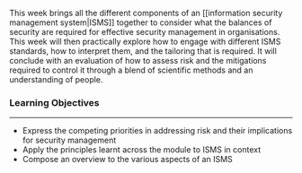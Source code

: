 This week brings all the different components of an [[information security management system|ISMS]] together to consider what the balances of security are required for effective security management in organisations. This week will then practically explore how to engage with different ISMS standards, how to interpret them, and the tailoring that is required. It will conclude with an evaluation of how to assess risk and the mitigations required to control it through a blend of scientific methods and an understanding of people.

### Learning Objectives

---

- Express the competing priorities in addressing risk and their implications for security management
- Apply the principles learnt across the module to ISMS in context
- Compose an overview to the various aspects of an ISMS